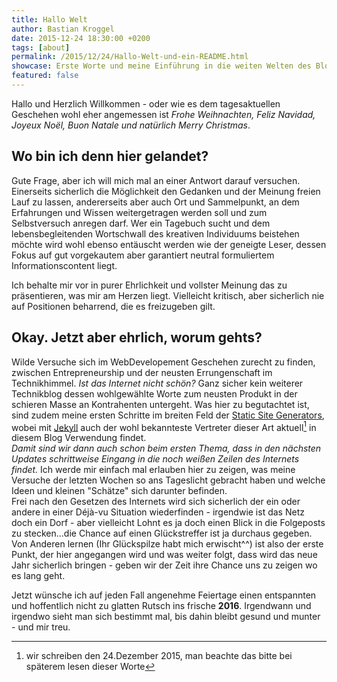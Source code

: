 ```yaml
---
title: Hallo Welt
author: Bastian Kroggel
date: 2015-12-24 18:30:00 +0200
tags: [about]
permalink: /2015/12/24/Hallo-Welt-und-ein-README.html
showcase: Erste Worte und meine Einführung in die weiten Welten des Blogging-Daseins. Wer nach dem Was, Wo und Warum sucht wird Antworten finden. Wer nicht - der trotzdem. Wenig Inhalt, dafür umso mehr Worte.
featured: false
---
```

Hallo und Herzlich Willkommen - oder wie es dem tagesaktuellen Geschehen wohl eher angemessen ist *Frohe Weihnachten, Feliz Navidad, Joyeux Noël, Buon Natale und natürlich Merry Christmas*.

## Wo bin ich denn hier gelandet?
Gute Frage, aber ich will mich mal an einer Antwort darauf versuchen.
Einerseits sicherlich die Möglichkeit den Gedanken und der
Meinung freien Lauf zu lassen, andererseits aber auch Ort und Sammelpunkt, an dem Erfahrungen und Wissen weitergetragen werden soll und zum Selbstversuch anregen darf.
Wer ein Tagebuch sucht und dem lebensbegleitenden Wortschwall des kreativen Individuums beistehen möchte wird wohl ebenso entäuscht werden wie der geneigte Leser, dessen Fokus auf gut vorgekautem aber garantiert neutral formuliertem Informationscontent liegt.
<!-- more -->
Ich behalte mir vor in purer Ehrlichkeit und vollster Meinung das zu präsentieren, was mir am Herzen liegt. Vielleicht kritisch, aber sicherlich nie auf Positionen beharrend, die es freizugeben gilt.

## Okay. Jetzt aber ehrlich, worum gehts?
Wilde Versuche sich im WebDevelopement Geschehen zurecht zu finden, zwischen Entrepreneurship und der neusten Errungenschaft im Technikhimmel. *Ist das Internet nicht schön?* Ganz sicher kein weiterer Technikblog dessen wohlgewählte Worte zum neusten Produkt in der schieren Masse an Kontrahenten untergeht. Was hier zu begutachtet ist, sind zudem meine ersten Schritte im breiten Feld der [Static Site Generators], wobei mit [Jekyll] auch der wohl bekannteste Vertreter dieser Art aktuell[^1] in diesem Blog Verwendung findet.  
*Damit sind wir dann auch schon beim ersten Thema, dass in den nächsten Updates schrittweise Eingang in die noch weißen Zeilen des Internets findet.*
Ich werde mir einfach mal erlauben hier zu zeigen, was meine Versuche der letzten Wochen so ans Tageslicht gebracht haben und welche Ideen und kleinen "Schätze" sich darunter befinden.  
Frei nach den Gesetzen des Internets wird sich sicherlich der ein oder andere in einer Déjà-vu Situation wiederfinden - irgendwie ist das Netz doch ein Dorf - aber vielleicht Lohnt es ja doch einen Blick in die Folgeposts zu stecken...die Chance auf einen Glückstreffer ist ja durchaus gegeben.
Von Anderen lernen (Ihr Glückspilze habt mich erwischt^^) ist also der erste Punkt, der hier angegangen wird und was weiter folgt, dass wird das neue Jahr sicherlich bringen - geben wir der Zeit ihre Chance uns zu zeigen wo es lang geht.

Jetzt wünsche ich auf jeden Fall angenehme Feiertage einen entspannten und hoffentlich nicht zu glatten Rutsch ins frische **2016**.
Irgendwann und irgendwo sieht man sich bestimmt mal, bis dahin bleibt gesund und munter - und mir treu.

[Static Site Generators]: https://www.staticgen.com/
[Jekyll]: http://jekyllrb.com/

[^1]: wir schreiben den 24.Dezember 2015, man beachte das bitte bei späterem lesen dieser Worte
